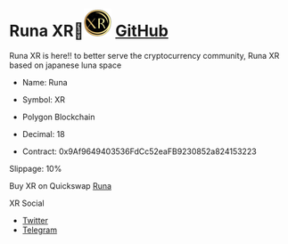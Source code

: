 # Runa XR🚀![XR](https://raw.githubusercontent.com/FlintFinancial/RunaXR/main/XRsquareT50.png) [GitHub](https://github.com/FlintFinancial/RunaXR)

Runa XR is here!! to better serve the cryptocurrency community, Runa XR based on japanese luna space

- Name: Runa
- Symbol: XR
- Polygon Blockchain
- Decimal: 18

- Contract:
0x9Af9649403536FdCc52eaFB9230852a824153223

Slippage:
10%

Buy XR on Quickswap [Runa](https://info.quickswap.exchange/#/token/0x9Af9649403536FdCc52eaFB9230852a824153223)

XR Social
- [Twitter](https://twitter.com/RunaXR_Club)
- [Telegram](https://t.me/XRcommunity)

